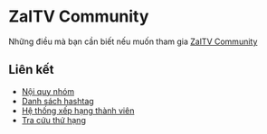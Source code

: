 # ZalTV Community

Những điều mà bạn cần biết nếu muốn tham gia [ZalTV Community](https://www.facebook.com/groups/zaltv/)

## Liên kết

- [Nội quy nhóm](rules.md)
- [Danh sách hashtag](hashtags.md)
- [Hệ thống xếp hạng thành viên](rank.md)
- [Tra cứu thứ hạng](https://zaltv.ga)


